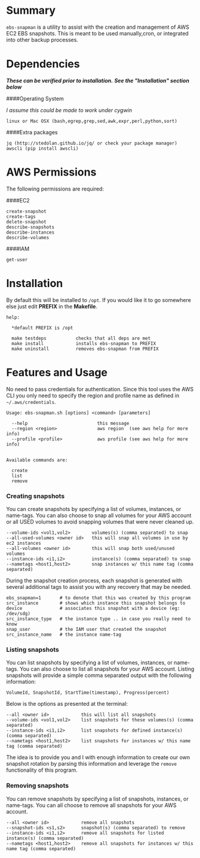 # Summary

`ebs-snapman` is a utility to assist with the creation and management of AWS EC2 EBS snapshots. This is meant to be used manually,cron, or integrated into other backup processes.

# Dependencies

***These can be verified prior to installation.***
***See the "Installation" section below***

####Operating System

*I assume this could be made to work under cygwin*

```
linux or Mac OSX (bash,egrep,grep,sed,awk,expr,perl,python,sort)
```

####Extra packages

```
jq (http://stedolan.github.io/jq/ or check your package manager)
awscli (pip install awscli)
```

# AWS Permissions

The following permissions are required:

####EC2


```
create-snapshot
create-tags
delete-snapshot
describe-snapshots
describe-instances
describe-volumes

```

####IAM

```
get-user
```

# Installation

By default this will be installed to `/opt`. If you would like it to go somewhere else just edit **PREFIX** in the **Makefile**.

```
help:

  *default PREFIX is /opt

  make testdeps           checks that all deps are met
  make install            installs ebs-snapman to PREFIX
  make uninstall          removes ebs-snapman from PREFIX

```

# Features and Usage

No need to pass credentials for authentication. Since this tool uses the AWS CLI you only need to specify the region and profile name as defined in `~/.aws/credentials`.

```
Usage: ebs-snapman.sh [options] <command> [parameters]

  --help                          this message
  --region <region>               aws region  (see aws help for more info)
  --profile <profile>             aws profile (see aws help for more info)


Available commands are:

  create
  list
  remove

```

### Creating snapshots

You can create snapshots by specifying a list of volumes, instances, or name-tags. You can also choose to snap all volumes for your AWS account or all USED volumes to avoid snapping volumes that were never cleaned up.

```
--volume-ids <vol1,vol2>        volumes(s) (comma separated) to snap
--all-used-volumes <owner id>   this will snap all volumes in use by ec2 instances
--all-volumes <owner id>        this will snap both used/unused volumes
--instance-ids <i1,i2>          instance(s) (comma separated) to snap
--nametags <host1,host2>        snap instances w/ this name tag (comma separated)
```

During the snapshot creation process, each snapshot is generated with several additional tags to assist you with any recovery that may be needed.

```
ebs_snapman=1       # to denote that this was created by this program
src_instance        # shows which instance this snapshot belongs to
device              # associates this snapshot with a device (eg: /dev/sdg)
src_instance_type   # the instance type .. in case you really need to know
snap_user           # the IAM user that created the snapshot
src_instance_name   # the instance name-tag
```


### Listing snapshots

You can list snapshots by specifying a list of volumes, instances, or name-tags. You can also choose to list all snapshots for your AWS account. Listing snapshots will provide a simple comma separated output with the following information:

```
VolumeId, SnapshotId, StartTime(timestamp), Progress(percent)
```

Below is the options as presented at the terminal:

```
--all <owner id>            this will list all snapshots
--volume-ids <vol1,vol2>    list snapshots for these volumes(s) (comma separated)
--instance-ids <i1,i2>      list snapshots for defined instance(s) (comma separated)
--nametags <host1,host2>    list snapshots for instances w/ this name tag (comma separated)
```

The idea is to provide you and I with enough information to create our own snapshot rotation by parsing this information and leverage the `remove` functionality of this program.

### Removing snapshots

You can remove snapshots by specifying a list of snapshots, instances, or name-tags. You can all choose to remove all snapshots for your AWS account.

```
--all <owner id>            remove all snapshots
--snapshot-ids <s1,s2>      snapshot(s) (comma separated) to remove
--instance-ids <i1,i2>      remove all snapshots for listed instance(s) (comma separated)
--nametags <host1,host2>    remove all snapshots for instances w/ this name tag (comma separated)
```
